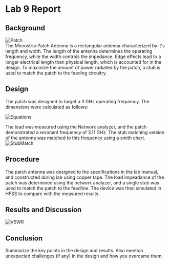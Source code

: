 # Lab 9 Report


## Background
![Patch](https://github.com/CourseReps/ECEN452-Spring2016/blob/master/Students/joshruff/Lab9/Patch_Diagram.png)<br>
The Microstrip Patch Antenna is a rectangular antenna characterized by it's length and width. The length of the antenna determines the operating frequency, while the width controls the impedance. Edge effects lead to a longer electrical length than physical length, which is accounted for in the design. To maximize the amount of power radiated by the patch, a stub is used to match the patch to the feeding circuitry. 


## Design
The patch was designed to target a 3 GHz operating frequency. The dimensions were calculated as follows: 

![Equations](https://github.com/CourseReps/ECEN452-Spring2016/blob/master/Students/joshruff/Lab9/Equations.png)<br>

The load was measured using the Network analyzer, and the patch demonstrated a resonant frequency of 3.11 GHz. The stub matching version of the antenna was matched to this frequency using a smith chart. <br>
![StubMatch](https://github.com/CourseReps/ECEN452-Spring2016/blob/master/Students/joshruff/Lab9/Stub_Diagram.png)<br>

## Procedure
The patch antenna was designed to the specifications in the lab manual, and constructed during lab using copper tape. The load impeadance of the patch was determined using the network analyzer, and a single stub was used to match the patch to the feedline. The device was then simulated in HFSS to compare with the measured results. 

## Results and Discussion
![VSWR](https://github.com/CourseReps/ECEN452-Spring2016/blob/master/Students/joshruff/Lab9/VSWR.png)<br>

## Conclusion
Summarize the key points in the design and results. Also mention unexpected challenges (if any) in the design and how you overcame them. 


